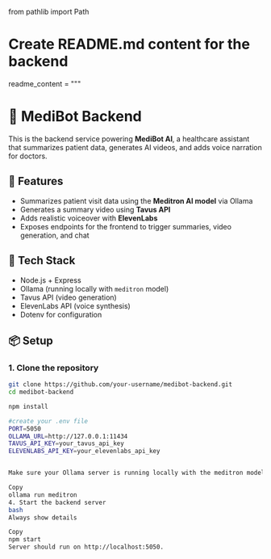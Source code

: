 from pathlib import Path

# Create README.md content for the backend
readme_content = """
# 🧠 MediBot Backend

This is the backend service powering **MediBot AI**, a healthcare assistant that summarizes patient data, generates AI videos, and adds voice narration for doctors.

## 🚀 Features

- Summarizes patient visit data using the **Meditron AI model** via Ollama
- Generates a summary video using **Tavus API**
- Adds realistic voiceover with **ElevenLabs**
- Exposes endpoints for the frontend to trigger summaries, video generation, and chat

## 🧩 Tech Stack

- Node.js + Express
- Ollama (running locally with `meditron` model)
- Tavus API (video generation)
- ElevenLabs API (voice synthesis)
- Dotenv for configuration

## 📦 Setup

### 1. Clone the repository

```bash
git clone https://github.com/your-username/medibot-backend.git
cd medibot-backend

npm install 

#create your .env file
PORT=5050
OLLAMA_URL=http://127.0.0.1:11434
TAVUS_API_KEY=your_tavus_api_key
ELEVENLABS_API_KEY=your_elevenlabs_api_key


Make sure your Ollama server is running locally with the meditron model:

Copy
ollama run meditron
4. Start the backend server
bash
Always show details

Copy
npm start
Server should run on http://localhost:5050.
